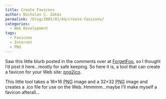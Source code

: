 ```yaml
---
title: Create Favicons
author: Nicholas C. Zakas
permalink: /blog/2005/01/04/create-favicons/
categories:
  - Web Development
tags:
  - Favicons
  - Internet
  - PNG
---
```

Saw this little blurb posted in the comments over at <a title="Forget Foo" rel="external" href="http://www.forgetfoo.com">ForgetFoo</a>, so I thought I&#8217;d post it here&#8230;mostly for safe keeping. So here it is, a tool that can create a favicon for your Web site: <a title="png2ico" rel="external" href="http://www.winterdrache.de/freeware/png2ico/">png2ico</a>.

This little tool takes a 16&#215;16 <acronym title="Portable Network Graphics">PNG</acronym> image and a 32&#215;32 <acronym title="Portable Network Graphics">PNG</acronym> image and creates a .ico file for use on the Web. Hmmmm&#8230;maybe I&#8217;ll make myself a favicon afterall&#8230;
